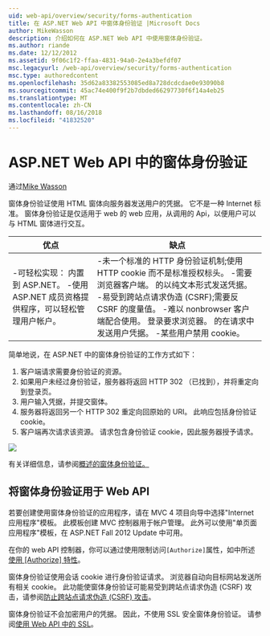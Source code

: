 ```yaml
---
uid: web-api/overview/security/forms-authentication
title: 在 ASP.NET Web API 中窗体身份验证 |Microsoft Docs
author: MikeWasson
description: 介绍如何在 ASP.NET Web API 中使用窗体身份验证。
ms.author: riande
ms.date: 12/12/2012
ms.assetid: 9f06c1f2-ffaa-4831-94a0-2e4a3befdf07
msc.legacyurl: /web-api/overview/security/forms-authentication
msc.type: authoredcontent
ms.openlocfilehash: 35d62a83382553085ed8a728dcdcdae0e93090b8
ms.sourcegitcommit: 45ac74e400f9f2b7dbded66297730f6f14a4eb25
ms.translationtype: MT
ms.contentlocale: zh-CN
ms.lasthandoff: 08/16/2018
ms.locfileid: "41832520"
---
```

<a name="forms-authentication-in-aspnet-web-api"></a>ASP.NET Web API 中的窗体身份验证
====================
通过[Mike Wasson](https://github.com/MikeWasson)

窗体身份验证使用 HTML 窗体向服务器发送用户的凭据。 它不是一种 Internet 标准。 窗体身份验证是仅适用于 web 的 web 应用，从调用的 Api，以便用户可以与 HTML 窗体进行交互。

| 优点 | 缺点 |
| --- | --- |
| -可轻松实现： 内置到 ASP.NET。 -使用 ASP.NET 成员资格提供程序，可以轻松管理用户帐户。 | -未一个标准的 HTTP 身份验证机制;使用 HTTP cookie 而不是标准授权标头。 -需要浏览器客户端。 的以纯文本形式发送凭据。 -易受到跨站点请求伪造 (CSRF);需要反 CSRF 的度量值。 -难以 nonbrowser 客户端配合使用。 登录要求浏览器。 的在请求中发送用户凭据。 -某些用户禁用 cookie。 |

简单地说，在 ASP.NET 中的窗体身份验证的工作方式如下：

1. 客户端请求需要身份验证的资源。
2. 如果用户未经过身份验证，服务器将返回 HTTP 302 （已找到），并将重定向到登录页。
3. 用户输入凭据，并提交窗体。
4. 服务器将返回另一个 HTTP 302 重定向回原始的 URI。 此响应包括身份验证 cookie。
5. 客户端再次请求该资源。 请求包含身份验证 cookie，因此服务器授予请求。

![](forms-authentication/_static/image1.png)

有关详细信息，请参阅[概述的窗体身份验证。](../../../web-forms/overview/older-versions-security/introduction/an-overview-of-forms-authentication-cs.md)

## <a name="using-forms-authentication-with-web-api"></a>将窗体身份验证用于 Web API

若要创建使用窗体身份验证的应用程序，请在 MVC 4 项目向导中选择"Internet 应用程序"模板。 此模板创建 MVC 控制器用于帐户管理。 此外可以使用"单页面应用程序"模板，在 ASP.NET Fall 2012 Update 中可用。

在你的 web API 控制器，你可以通过使用限制访问`[Authorize]`属性，如中所述[使用 [Authorize] 特性](authentication-and-authorization-in-aspnet-web-api.md#auth3)。

窗体身份验证使用会话 cookie 进行身份验证请求。 浏览器自动向目标网站发送所有相关 cookie。 此功能使窗体身份验证可能易受到跨站点请求伪造 (CSRF) 攻击，请参阅[防止跨站点请求伪造 (CSRF) 攻击](preventing-cross-site-request-forgery-csrf-attacks.md)。

窗体身份验证不会加密用户的凭据。 因此，不使用 SSL 安全窗体身份验证。 请参阅[使用 Web API 中的 SSL](working-with-ssl-in-web-api.md)。
